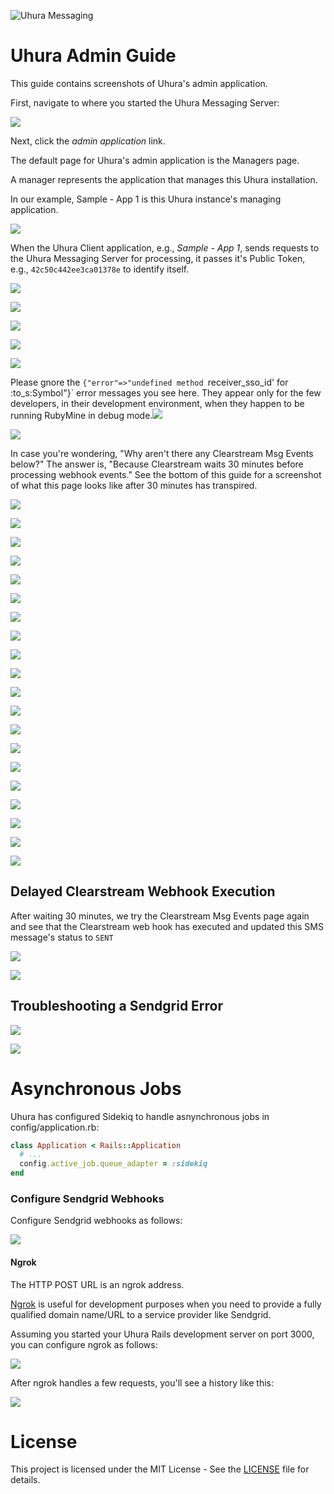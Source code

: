 ![Uhura Messaging](images/uhura_messaging.png)



# Uhura Admin Guide

This guide contains screenshots of Uhura's admin application.



First, navigate to where you started the Uhura Messaging Server:

![](images/admin_screenshots/admin-0-home-page-link.png)



Next, click the *admin application* link.  

The default page for Uhura's admin application is the Managers page.

A manager represents the application that manages this Uhura installation.

In our example, Sample - App 1 is this Uhura instance's managing application.

![](images/admin_screenshots/admin-1-managers.png)

When the Uhura Client  application, e.g., *Sample - App 1*, sends requests to the Uhura Messaging Server for processing, it passes it's Public Token, e.g., `42c50c442ee3ca01378e` to identify itself.

![](images/curl-post-message-public_token.png)



![](images/admin_screenshots/admin-2-manager-edit.png)

![](images/admin_screenshots/admin-3-api_keys.png)

![](images/admin_screenshots/admin-4-api_key-edit.png)

![](images/admin_screenshots/admin-5-clearstream_msgs.png)

Please gnore the `{"error"=>"undefined method `receiver_sso_id' for :to_s:Symbol"}` error messages you see here.  They appear only for the few developers, in their development environment, when they happen to be running RubyMine in debug mode.![](images/admin_screenshots/admin-6-clearstream_msgs-last.png)

![](images/admin_screenshots/admin-7-clearstream_msg.png)

In case you're wondering, "Why aren't there any Clearstream Msg Events below?"  The answer is, "Because Clearstream waits 30 minutes before processing webhook events."  See the bottom of this guide for a screenshot of what this page looks like after 30 minutes has transpired.

![](images/admin_screenshots/admin-8-clearstream_msg_events-empty.png)

![](images/admin_screenshots/admin-9-messages.png)

![](images/admin_screenshots/admin-10-message-edit.png)

![](images/admin_screenshots/admin-11-message-edit-sendgrid_msg.png)

![](images/admin_screenshots/admin-12-message-edit-clearstream_msg.png)

![](images/admin_screenshots/admin-13-message-edit-manager.png)

![](images/admin_screenshots/admin-14-message-edit-receiver.png)

![](images/admin_screenshots/admin-15-message-edit-team.png)

![](images/admin_screenshots/admin-16-message-edit-template.png)

![](images/admin_screenshots/admin-17-sendgrid_msgs.png)

![](images/admin_screenshots/admin-18-sendgrid_msg-edit.png)

![](images/admin_screenshots/admin-19-sendgrid_msg_events.png)

![](images/admin_screenshots/admin-20-teams.png)

![](images/admin_screenshots/admin-21-team-edit.png)

![](images/admin_screenshots/admin-22-templates.png)

![](images/admin_screenshots/admin-23-template-edit.png)

![](images/admin_screenshots/admin-24-receivers.png)

![](images/admin_screenshots/admin-25-receiver-edit.png)

![](images/admin_screenshots/admin-26-users.png)

![](images/admin_screenshots/admin-27-user-edit.png)

## Delayed Clearstream Webhook Execution

After waiting 30 minutes, we try the Clearstream Msg Events page again and see that the Clearstream web hook has executed and updated this SMS message's status to `SENT`

![](images/admin_screenshots/admin-28-clearstream_msg_events-arrived.png)

![](images/admin_screenshots/admin-29-clearstream_msg_event-edit.png)



## Troubleshooting a Sendgrid Error

![](/home/lex/Clients/Concur/Projects/uhura/docs/images/sample_app_duplicate_email.png)



![](/home/lex/Clients/Concur/Projects/uhura/docs/images/sendgrid_message_attrs_error.png)



# Asynchronous Jobs

Uhura has configured Sidekiq to handle  asnynchronous jobs in config/application.rb:

```ruby
class Application < Rails::Application
  # ...
  config.active_job.queue_adapter = :sidekiq
end
```

### Configure Sendgrid Webhooks

Configure Sendgrid webhooks as follows:

![](images/sendgrid_event_notification.png)

#### Ngrok

The HTTP POST URL is an ngrok address.

[Ngrok](https://ngrok.com/) is useful for development purposes when you need to provide a fully qualified domain name/URL to a service provider like Sendgrid.

Assuming you started your Uhura Rails development server on port 3000, you can configure ngrok as follows:

![](images/ngrok.png)



After ngrok handles a few requests, you'll see a history like this:

![](images/ngrok-history.png)



# License

This project is licensed under the MIT License - See the [LICENSE](LICENSE.txt) file for details.